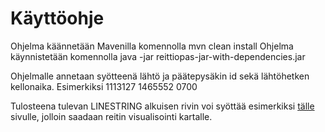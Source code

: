 # Käyttöohje

Ohjelma käännetään Mavenilla komennolla mvn clean install
Ohjelma käynnistetään komennolla java -jar reittiopas-jar-with-dependencies.jar

Ohjelmalle annetaan syötteenä lähtö ja päätepysäkin id sekä lähtöhetken kellonaika.
Esimerkiksi 1113127 1465552 0700

Tulosteena tulevan LINESTRING alkuisen rivin voi syöttää esimerkiksi [tälle](http://arthur-e.github.io/Wicket/sandbox-gmaps3.html) sivulle, jolloin saadaan reitin visualisointi kartalle.
